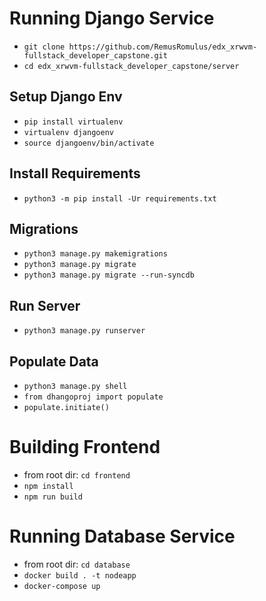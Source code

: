 # Running Django Service
* `git clone https://github.com/RemusRomulus/edx_xrwvm-fullstack_developer_capstone.git`
* `cd edx_xrwvm-fullstack_developer_capstone/server`

## Setup Django Env
* `pip install virtualenv`
* `virtualenv djangoenv`
* `source djangoenv/bin/activate`

## Install Requirements
* `python3 -m pip install -Ur requirements.txt`

## Migrations
* `python3 manage.py makemigrations`
* `python3 manage.py migrate`
* `python3 manage.py migrate --run-syncdb`

## Run Server
* `python3 manage.py runserver`

## Populate Data
* `python3 manage.py shell`
* `from dhangoproj import populate`
* `populate.initiate()`

# Building Frontend
* from root dir: `cd frontend`
* `npm install`
* `npm run build`

# Running Database Service
* from root dir: `cd database`
* `docker build . -t nodeapp`
* `docker-compose up`